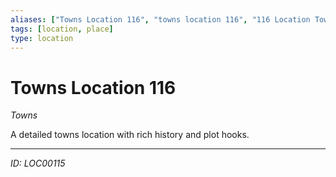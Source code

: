 ```yaml
---
aliases: ["Towns Location 116", "towns location 116", "116 Location Towns"]
tags: [location, place]
type: location
---
```


# Towns Location 116

*Towns*

A detailed towns location with rich history and plot hooks.

---
*ID: LOC00115*